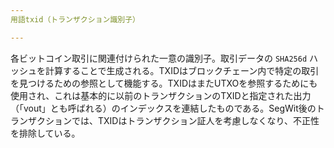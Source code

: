 ```yaml
---
用語txid（トランザクション識別子）

---
```

各ビットコイン取引に関連付けられた一意の識別子。取引データの `SHA256d` ハッシュを計算することで生成される。TXIDはブロックチェーン内で特定の取引を見つけるための参照として機能する。TXIDはまたUTXOを参照するためにも使用され、これは基本的に以前のトランザクションのTXIDと指定された出力（「vout」とも呼ばれる）のインデックスを連結したものである。SegWit後のトランザクションでは、TXIDはトランザクション証人を考慮しなくなり、不正性を排除している。